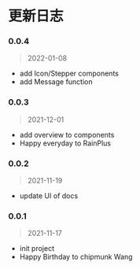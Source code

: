 # 更新日志

### 0.0.4
> 2022-01-08

- add Icon/Stepper components
- add Message function

### 0.0.3
> 2021-12-01

- add overview to components
- Happy everyday to RainPlus

### 0.0.2
> 2021-11-19

- update UI of docs

### 0.0.1
> 2021-11-17

- init project
- Happy Birthday to chipmunk Wang